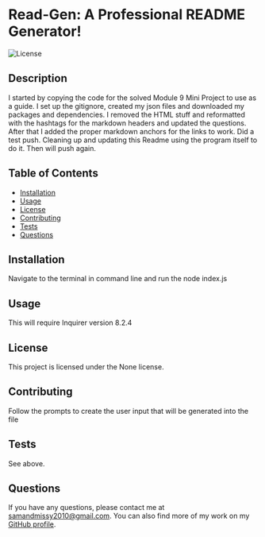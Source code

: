 # Read-Gen: A Professional README Generator!

![License](https://img.shields.io/badge/license-None-blue.svg)

## Description
 I started by copying the code for the solved Module 9 Mini Project to use as a guide. I set up the    gitignore, created my json files and downloaded my packages and dependencies. I removed the HTML stuff and reformatted with the hashtags  for the markdown headers and  updated the questions. After that I added the proper markdown anchors for the links to work. Did a test     push. Cleaning up and updating this Readme using the program itself to do it. Then will push again.

## Table of Contents
- [Installation](#installation)  
- [Usage](#usage)  
- [License](#license) 
- [Contributing](#contributing)  
- [Tests](#tests)  
- [Questions](#questions)

## Installation
Navigate to the terminal in command line and run the node index.js

## Usage
This will require Inquirer version 8.2.4

## License
This project is licensed under the None license.

## Contributing
Follow the prompts to create the user input that will be generated into the file

## Tests
See above.

## Questions
If you have any questions, please contact me at [samandmissy2010@gmail.com](mailto:samandmissy2010@gmail.com).
You can also find more of my work on my [GitHub profile](https://github.com/Sam-Mina-engineer).

